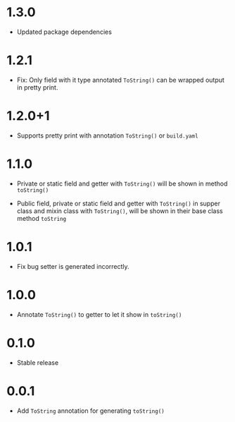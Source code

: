 # 1.3.0
- Updated package dependencies

# 1.2.1
- Fix: Only field with it type annotated `ToString()` can be wrapped output in pretty print.

# 1.2.0+1
- Supports pretty print with annotation `ToString()` or `build.yaml`

# 1.1.0
- Private or static field and getter with `ToString()` will be shown in 
method `toString()`

- Public field, private or static field and getter with `ToString()` in 
supper class and mixin class with `ToString()`, will be shown in their
base class method `toString`

# 1.0.1

- Fix bug setter is generated incorrectly.

# 1.0.0

- Annotate `ToString()` to getter to let it show in `toString()`

# 0.1.0

- Stable release

# 0.0.1

- Add `ToString` annotation for generating `toString()`

